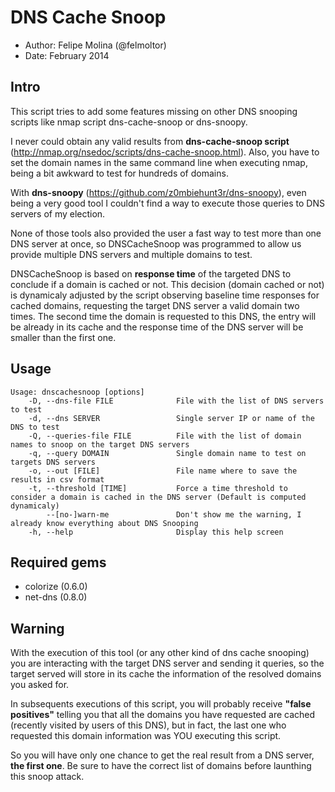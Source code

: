 DNS Cache Snoop
===============

* Author: Felipe Molina (@felmoltor)
* Date: February 2014

Intro
-----

This script tries to add some features missing on other DNS snooping scripts like nmap script dns-cache-snoop or dns-snoopy. 

I never could obtain any valid results from __dns-cache-snoop script__ (http://nmap.org/nsedoc/scripts/dns-cache-snoop.html). Also, you have to set the domain names in the same command line when executing nmap, being a bit awkward to test for hundreds of domains.

With __dns-snoopy__ (https://github.com/z0mbiehunt3r/dns-snoopy), even being a very good tool I couldn't find a way to execute those queries to DNS servers of my election.

None of those tools also provided the user a fast way to test more than one DNS server at once, so DNSCacheSnoop was programmed to allow us provide multiple DNS servers and multiple domains to test.

DNSCacheSnoop is based on __response time__ of the targeted DNS to conclude if a domain is cached or not. 
This decision (domain cached or not) is dynamicaly adjusted by the script observing baseline time responses for cached domains, requesting the target DNS server a valid domain two times. The second time the domain is requested to this DNS, the entry will be already in its cache and the response time of the DNS server will be smaller than the first one.

Usage
-----

```
Usage: dnscachesnoop [options]
    -D, --dns-file FILE              File with the list of DNS servers to test
    -d, --dns SERVER                 Single server IP or name of the DNS to test
    -Q, --queries-file FILE          File with the list of domain names to snoop on the target DNS servers
    -q, --query DOMAIN               Single domain name to test on targets DNS servers
    -o, --out [FILE]                 File name where to save the results in csv format
    -t, --threshold [TIME]           Force a time threshold to consider a domain is cached in the DNS server (Default is computed dynamicaly)
        --[no-]warn-me               Don't show me the warning, I already know everything about DNS Snooping
    -h, --help                       Display this help screen
```

Required gems
-------------

* colorize (0.6.0)
* net-dns (0.8.0)

Warning
-------

With the execution of this tool (or any other kind of dns cache snooping) you are interacting with the target DNS server and sending it queries, so the target served will store in its cache the information of the resolved domains you asked for.

In subsequents executions of this script, you will probably receive __"false positives"__ telling you that all the domains you have requested are cached (recently visited by users of this DNS), but in fact, the last one who requested this domain information was YOU executing this script.

So you will have only one chance to get the real result from a DNS server, __the first one__. Be sure to have the correct list of domains before launthing this snoop attack.